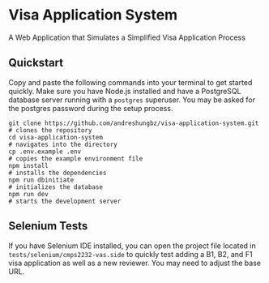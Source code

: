 # Visa Application System

A Web Application that Simulates a Simplified Visa Application Process

## Quickstart

Copy and paste the following commands into your terminal to get started quickly. Make sure you have Node.js installed and have a PostgreSQL database server running with a `postgres` superuser. You may be asked for the postgres password during the setup process.

```
git clone https://github.com/andreshungbz/visa-application-system.git   # clones the repository
cd visa-application-system                                              # navigates into the directory
cp .env.example .env                                                    # copies the example environment file
npm install                                                             # installs the dependencies
npm run dbinitiate                                                      # initializes the database
npm run dev                                                             # starts the development server
```

## Selenium Tests

If you have Selenium IDE installed, you can open the project file located in `tests/selenium/cmps2232-vas.side` to quickly test adding a B1, B2, and F1 visa application as well as a new reviewer. You may need to adjust the base URL.
